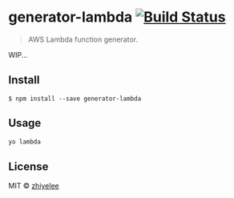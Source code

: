 # generator-lambda [![Build Status](https://travis-ci.org/zhiyelee/generator-lambda.svg?branch=master)](https://travis-ci.org/zhiyelee/generator-lambda)

> AWS Lambda function generator.

WIP...


## Install

```
$ npm install --save generator-lambda
```


## Usage

```bash
yo lambda
```



## License

MIT © [zhiyelee](http://zhy.li)
